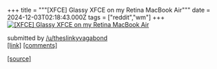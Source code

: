 +++
title = """[XFCE] Glassy XFCE on my Retina MacBook Air"""
date = 2024-12-03T02:18:43.000Z
tags = ["reddit","wm"]
+++
[![[XFCE] Glassy XFCE on my Retina MacBook Air](https://b.thumbs.redditmedia.com/Y_7TDqdGa_fKx4_sx94wlGV9Z5lLVNqhfpSeFXzyVOs.jpg "[XFCE] Glassy XFCE on my Retina MacBook Air")](https://www.reddit.com/r/unixporn/comments/1h5crwe/xfce_glassy_xfce_on_my_retina_macbook_air/)

submitted by [/u/theslinkyvagabond](https://www.reddit.com/user/theslinkyvagabond)  
[\[link\]](https://www.reddit.com/gallery/1h5crwe) [\[comments\]](https://www.reddit.com/r/unixporn/comments/1h5crwe/xfce_glassy_xfce_on_my_retina_macbook_air/)

[[source]](https://www.reddit.com/r/unixporn/comments/1h5crwe/xfce_glassy_xfce_on_my_retina_macbook_air/)
